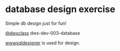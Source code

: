 # database design exercise

Simple db design just for fun!


[@dwsclass](https://github.com/dwsclass) dws-dev-003-database


[wwwsqldesigner](https://github.com/ssbostan/wwwsqldesigner) is used for design.
